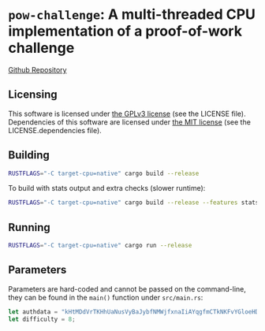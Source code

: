 # `pow-challenge`: A multi-threaded CPU implementation of a proof-of-work challenge

[Github Repository](https://github.com/fredmorcos/pow-challenge)

## Licensing

This software is licensed under [the GPLv3
license](https://choosealicense.com/licenses/gpl-3.0/) (see the LICENSE
file). Dependencies of this software are licensed under [the MIT
license](https://choosealicense.com/licenses/mit/) (see the LICENSE.dependencies file).

## Building

```sh
RUSTFLAGS="-C target-cpu=native" cargo build --release
```

To build with stats output and extra checks (slower runtime):

```sh
RUSTFLAGS="-C target-cpu=native" cargo build --release --features stats
```

## Running

```sh
RUSTFLAGS="-C target-cpu=native" cargo run --release
```

## Parameters

Parameters are hard-coded and cannot be passed on the command-line, they can be found in
the `main()` function under `src/main.rs`:

```rust
let authdata = "kHtMDdVrTKHhUaNusVyBaJybfNMWjfxnaIiAYqgfmCTkNKFvYGloeHDHdsksfFla";
let difficulty = 8;
```
